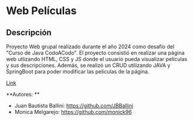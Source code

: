 # Web Películas

## Descripción
Proyecto Web grupal realizado durante el año 2024 como desafío del "Curso de Java CodoACodo".
El proyecto consistió en realizar una página web utlizando HTML, CSS y JS donde el usuario pueda visualizar películas y sus descripciones.
Además, se realizó un CRUD utilizando JAVA y SpringBoot para poder modificar las películas de la página.

[Link](https://giselemilagros88.github.io/cac_movies_javaphp/index#tendencias)

**Autores: **
- Juan Bautista Ballini: https://github.com/JBBallini
- Monica Melgarejo: https://github.com/monick96


